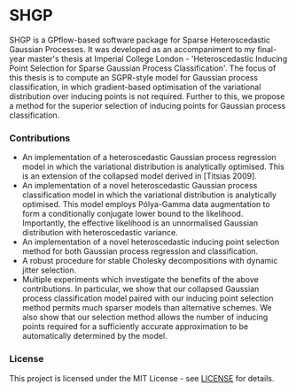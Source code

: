 # SHGP

SHGP is a GPflow-based software package for Sparse Heteroscedastic Gaussian Processes. It was developed as an accompaniment to my final-year master's thesis at Imperial College London - 'Heteroscedastic Inducing Point Selection for Sparse Gaussian Process Classification'. The focus of this thesis is to compute an SGPR-style model for Gaussian process classification, in which gradient-based optimisation of the variational distribution over inducing points is not required. Further to this, we propose a method for the superior selection of inducing points for Gaussian process classification.

### Contributions

* An implementation of a heteroscedastic Gaussian process regression model in which the variational distribution is analytically optimised. This is an extension of the collapsed model derived in [Titsias 2009].
* An implementation of a novel heteroscedastic Gaussian process classification model in which the variational distribution is analytically optimised. This model employs Pólya-Gamma data augmentation to form a conditionally conjugate lower bound to the likelihood. Importantly, the effective likelihood is an unnormalised Gaussian distribution with heteroscedastic variance.
* An implementation of a novel heteroscedastic inducing point selection method for both Gaussian process regression and classification.
* A robust procedure for stable Cholesky decompositions with dynamic jitter selection.
* Multiple experiments which investigate the benefits of the above contributions. In particular, we show that our collapsed Gaussian process classification model paired with our inducing point selection method permits much sparser models than alternative schemes. We also show that our selection method allows the number of inducing points required for a sufficiently accurate approximation to be automatically determined by the model.

### License

This project is licensed under the MIT License - see [LICENSE](https://github.com/GiovanniPasserello/SHGP/blob/main/LICENSE) for details.
